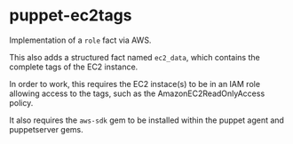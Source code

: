 # puppet-ec2tags
Implementation of a `role` fact via AWS.

This also adds a structured fact named `ec2_data`, which contains the complete tags of the EC2 instance.

In order to work, this requires the EC2 instace(s) to be in an IAM role allowing access to the tags, such as the AmazonEC2ReadOnlyAccess policy.

It also requires the `aws-sdk` gem to be installed within the puppet agent and puppetserver gems.
